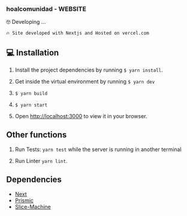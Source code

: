 
<!-- <img align="right" src="./assets/logo-miniswimmer.us.jpg" width="260px"> -->
<h3 align="left" >hoalcomunidad - WEBSITE</h3>

<!-- 👉 URL-DEV [https://five06tek-website.onrender.com](https://five06tek-website.onrender.com) -->

🤓 Developing ...

```bash
🔥 Site developed with Nextjs and Hosted on vercel.com
```

## 💻 Installation

1. Install the project dependencies by running `$ yarn install`.

2. Get inside the virtual environment by running `$ yarn dev`
3. `$ yarn build`
4. `$ yarn start`

5. Open [http://localhost:3000](http://localhost:3000) to view it in your browser.

## Other functions

1. Run Tests: `yarn test` while the server is running in another terminal

2. Run Linter `yarn lint`.


## Dependencies

- [Next](https://nextjs.org/docs/getting-started)
- [Prismic](https://Prismic.io)
- [Slice-Machine](https://www.slicemachine.dev/)
